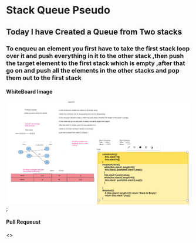 # Stack Queue Pseudo

## Today I have Created a   Queue from Two stacks

### To enqueu an element you first have to take the first stack loop over it and push everything in it to the other stack ,then push the target element to the first stack which is empty ,after that go on and push all the elements in the other stacks and pop them out to the first stack 

#### WhiteBoard Image

![pseudoImg](../assets/queuePseudo.png);

#### Pull Requeust

<>

